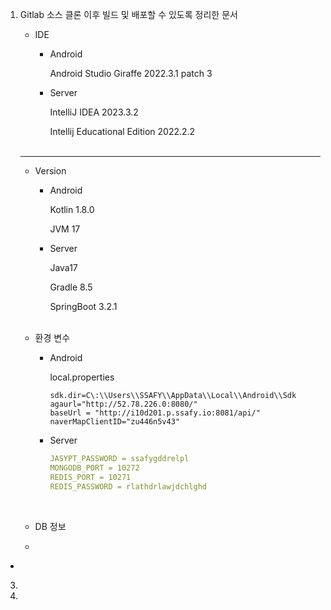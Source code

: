 1. Gitlab 소스 클론 이후 빌드 및 배포할 수 있도록 정리한 문서
   
   - IDE
   
     - Android 
     
       Android Studio Giraffe 2022.3.1 patch 3
   
     - Server
     
       IntelliJ IDEA 2023.3.2
     
       Intellij Educational Edition 2022.2.2
<br/><br/>
   ***

    - Version
   
      - Android
     
        Kotlin 1.8.0
     
        JVM 17
   
      - Server
     
        Java17
     
        Gradle 8.5
     
        SpringBoot 3.2.1
        <br/><br/>
    - 환경 변수
      - Android
        
        local.properties
      
        ```properties
        sdk.dir=C\:\\Users\\SSAFY\\AppData\\Local\\Android\\Sdk
        agaurl="http://52.78.226.0:8080/"
        baseUrl = "http://i10d201.p.ssafy.io:8081/api/"
        naverMapClientID="zu446n5v43"
        ```
        
      - Server
         ```yml
         JASYPT_PASSWORD = ssafygddrelpl
         MONGODB_PORT = 10272
         REDIS_PORT = 10271
         REDIS_PASSWORD = rlathdrlawjdchlghd
         ```
        <br/>
    -  DB 정보
    - 

   
  *

3. 
4.






